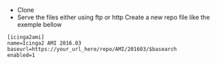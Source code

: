 - Clone 
- Serve the files either using ftp or http
Create a new repo file like the exemple bellow 
```
[icinga2ami]
name=Icinga2 AMI 2016.03
baseurl=https://your_url_here/repo/AMI/201603/$basearch
enabled=1
```
